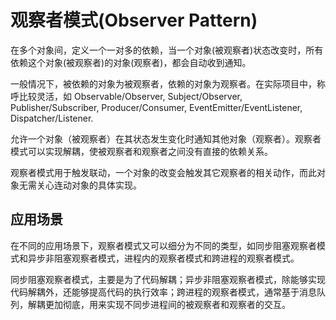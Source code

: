 # 观察者模式(Observer Pattern)

在多个对象间，定义一个一对多的依赖，当一个对象(被观察者)状态改变时，所有依赖这个对象(被观察者)的对象(观察者)，都会自动收到通知。

一般情况下，被依赖的对象为被观察者，依赖的对象为观察者。在实际项目中，称呼比较灵活，如 Observable/Observer, Subject/Observer, Publisher/Subscriber, Producer/Consumer, EventEmitter/EventListener, Dispatcher/Listener.

允许一个对象（被观察者）在其状态发生变化时通知其他对象（观察者）。观察者模式可以实现解耦，使被观察者和观察者之间没有直接的依赖关系。

观察者模式用于触发联动，一个对象的改变会触发其它观察者的相关动作，而此对象无需关心连动对象的具体实现。

## 应用场景

在不同的应用场景下，观察者模式又可以细分为不同的类型，如同步阻塞观察者模式和异步非阻塞观察者模式，进程内的观察者模式和跨进程的观察者模式。

同步阻塞观察者模式，主要是为了代码解耦；异步非阻塞观察者模式，除能够实现代码解耦外，还能够提高代码的执行效率；跨进程的观察者模式，通常基于消息队列，解耦更加彻底，用来实现不同步进程间的被观察者和观察者的交互。